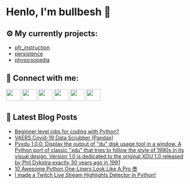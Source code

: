 # Henlo, I'm bullbesh 👋

## ⚙️ My currently projects:
- [pfr_instruction](https://github.com/bullbesh/pfr_instruction)
- [persistence](https://github.com/bullbesh/persistence)
- [physicsopedia](https://github.com/bullbesh/physicsopedia)

## 🔎 Connect with me:
[<img height="32" width="40" src="https://cdn.jsdelivr.net/npm/simple-icons@v5/icons/telegram.svg" />](https://t.me/bullbesh)
[<img height="32" width="40" src="https://cdn.jsdelivr.net/npm/simple-icons@v5/icons/vk.svg" />](https://vk.com/bullbesh)
[<img height="32" width="40" src="https://cdn.jsdelivr.net/npm/simple-icons@v5/icons/twitter.svg" />](https://twitter.com/bullbesh1)
[<img height="32" width="40" src="https://cdn.jsdelivr.net/npm/simple-icons@v5/icons/instagram.svg" />](https://www.instagram.com/bullbesh)
[<img height="32" width="40" src="https://cdn.jsdelivr.net/npm/simple-icons@v5/icons/reddit.svg" />](https://www.reddit.com/user/bullbesh)
[<img height="32" width="40" src="https://cdn.jsdelivr.net/npm/simple-icons@v5/icons/youtube.svg" />](https://www.youtube.com/channel/UCtfjRs6uzgq5mfm8S06WTcg)

## 📕 Latest Blog Posts
<!-- BLOG-POST-LIST:START -->
- [Beginner level jobs for coding with Python?](https://www.reddit.com/r/Python/comments/phudky/beginner_level_jobs_for_coding_with_python/)
- [VAERS Covid-19 Data Scrubber (Pandas)](https://www.reddit.com/r/Python/comments/phtaci/vaers_covid19_data_scrubber_pandas/)
- [Pyxdu 1.0.0: Display the output of "du" disk usage tool in a window. A Python port of classic "xdu" that tries to follow the style of 1990s in its visual design. Version 1.0 is dedicated to the original XDU 1.0 released by Phil Dykstra exactly 30 years ago in 1991](https://www.reddit.com/r/Python/comments/phs9fs/pyxdu_100_display_the_output_of_du_disk_usage/)
- [10 Awesome Python One-Liners Look Like A Pro 😎](https://www.reddit.com/r/Python/comments/phqopf/10_awesome_python_oneliners_look_like_a_pro/)
- [I made a Twitch Live Stream Highlights Detector in Python!](https://www.reddit.com/r/Python/comments/phqhlz/i_made_a_twitch_live_stream_highlights_detector/)
<!-- BLOG-POST-LIST:END -->
